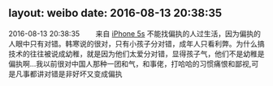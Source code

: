 layout: weibo
date: 2016-08-13 20:38:35
---
2016-08-13 20:38:35  &nbsp;&nbsp;&nbsp;&nbsp;&nbsp;&nbsp; 来自 <a href="sinaweibo://customweibosource" rel="nofollow">iPhone 5s</a>
不能找偏执的人过生活，因为偏执的人眼中只有对错。韩寒说的很对，只有小孩子分对错，成年人只看利弊。为什么搞技术的往往被说成幼稚，就是因为他们太爱分对错，显得孩子气，他们不是幼稚是偏执啊…我以前很对中国人那种一团和气，和事佬，打哈哈的习惯痛恨和鄙视,可是凡事都讲对错是非好坏又变成偏执 ​​​
